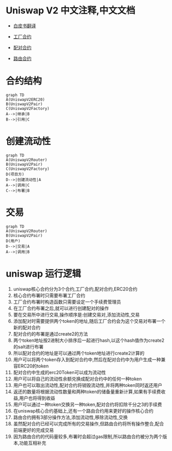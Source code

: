 # Uniswap V2 中文注释,中文文档

- [白皮书翻译](./WhitepaperCN.pdf)

- [工厂合约](./UniswapV2Factory.md)

- [配对合约](./UniswapV2Pair.md)

- [路由合约](./UniswapV2Router02.md)

# 合约结构

```mermaid
graph TD
A(UniswapV2ERC20)
B(UniswapV2Pair)
C(UniswapV2Factory)
A-->|继承|B
B-->|引用|C
```

# 创建流动性

```mermaid
graph TD
A(UniswapV2Router)
B(UniswapV2Pair)
C(UniswapV2Factory)
D(项目方)
D-->|创建流动性|A
A-->|调用|C
C-->|布署|B
```

# 交易

```mermaid
graph TD
A(UniswapV2Router)
B(UniswapV2Pair)
D(用户)
D-->|交易|A
A-->|调用|B
```

# uniswap 运行逻辑

1. uniswap核心合约分为3个合约,工厂合约,配对合约,ERC20合约
2. 核心合约布署时只需要布署工厂合约
3. 工厂合约布署时构造函数只需要设定一个手续费管理员
4. 在工厂合约布署之后,就可以进行创建配对的操作
5. 要在交易所中进行交易,操作顺序是:创建交易对,添加流动性,交易
6. 添加配对时需要提供两个token的地址,随后工厂合约会为这个交易对布署一个新的配对合约
7. 配对合约的布署是通过create2的方法
8. 两个token地址按2进制大小排序后一起进行hash,以这个hash值作为create2的salt进行布署
9. 所以配对合约的地址是可以通过两个token地址进行create2计算的
10. 用户可以将两个token存入到配对合约中,然后在配对合约中为用户生成一种兼容ERC20的token
11. 配对合约中生成的erc20Token可以成为流动性
12. 用户可以将自己的流动性余额兑换成配对合约中的任何一种token
13. 用户也可以取出流动性,配对合约将销毁流动性,并将两种token同时返还用户
14. 返还的数量将根据流动性数量和两种token的储备量重新计算,如果有手续费收益,用户也将得到收益
15. 用户可以通过一种token交换另一种token,配对合约将扣除千分之3的手续费
16. 在uniswap核心合约基础上,还有一个路由合约用来更好的操作核心合约
17. 路由合约拥有3部分操作方法,添加流动性,移除流动性,交换
18. 虽然配对合约已经可以完成所有的交易操作,但路由合约将所有操作整合,配合前端更好的完成交易
19. 因为路由合约的代码量较多,布署时会超过gas限制,所以路由合约被分为两个版本,功能互相补充